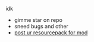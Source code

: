 idk
- gimme star on repo
- sneed bugs and other
- [post ur resourcepack for mod](https://github.com/user95401/Swing./discussions/1)